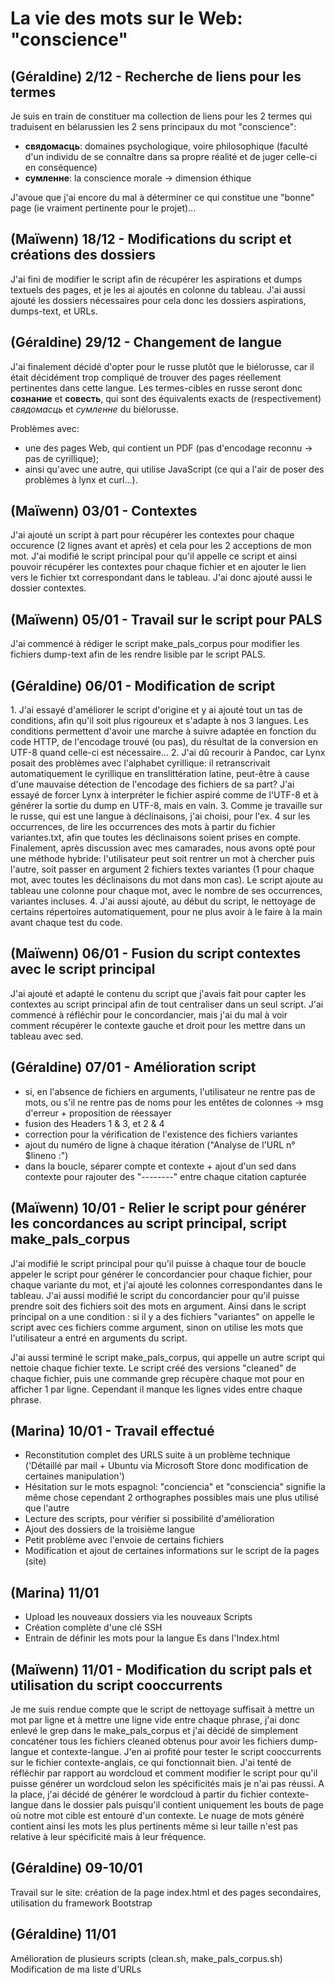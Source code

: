 # La vie des mots sur le Web: "conscience"

## (Géraldine) 2/12 - Recherche de liens pour les termes

Je suis en train de constituer ma collection de liens pour les 2 termes qui traduisent en bélarussien les 2 sens principaux du mot "conscience":

- **свядомасць**: domaines psychologique, voire philosophique (faculté d'un individu de se connaître dans sa propre réalité et de juger celle-ci en conséquence)
- **сумленне**: la conscience morale -> dimension éthique

J'avoue que j'ai encore du mal à déterminer ce qui constitue une "bonne" page (ie vraiment pertinente pour le projet)...


## (Maïwenn) 18/12 - Modifications du script et créations des dossiers

J'ai fini de modifier le script afin de récupérer les aspirations et dumps textuels des pages, et je les ai ajoutés en colonne du tableau. J'ai aussi ajouté les dossiers nécessaires pour cela donc les dossiers aspirations, dumps-text, et URLs.


## (Géraldine) 29/12 - Changement de langue

J'ai finalement décidé d'opter pour le russe plutôt que le biélorusse, car il était décidément trop compliqué de trouver des pages réellement pertinentes dans cette langue.
Les termes-cibles en russe seront donc **сознание** et **совесть**, qui sont des équivalents exacts de (respectivement) *свядомасць* et *сумленне* du biélorusse.

Problèmes avec:
* une des pages Web, qui contient un PDF (pas d'encodage reconnu -> pas de cyrillique);
* ainsi qu'avec une autre, qui utilise JavaScript (ce qui a l'air de poser des problèmes à lynx et curl...).

## (Maïwenn) 03/01 - Contextes

J'ai ajouté un script à part pour récupérer les contextes pour chaque occurence (2 lignes avant et après) et cela pour les 2 acceptions de mon mot. J'ai modifié le script principal pour qu'il appelle ce script et ainsi pouvoir récupérer les contextes pour chaque fichier et en ajouter le lien vers le fichier txt correspondant dans le tableau. J'ai donc ajouté aussi le dossier contextes.

## (Maïwenn) 05/01 - Travail sur le script pour PALS

J'ai commencé à rédiger le script make_pals_corpus pour modifier les fichiers dump-text afin de les rendre lisible par le script PALS.

## (Géraldine) 06/01 - Modification de script

1.⁠ ⁠J'ai essayé d'améliorer le script d'origine et y ai ajouté tout un tas de conditions, afin qu'il soit plus rigoureux et s'adapte à nos 3 langues. Les conditions permettent d'avoir une marche à suivre adaptée en fonction du code HTTP, de l'encodage trouvé (ou pas), du résultat de la conversion en UTF-8 quand celle-ci est nécessaire...
2. J'ai dû recourir à Pandoc, car Lynx posait des problèmes avec l'alphabet cyrillique: il retranscrivait automatiquement le cyrillique en translittération latine, peut-être à cause d'une mauvaise détection de l'encodage des fichiers de sa part? J'ai essayé de forcer Lynx à interpréter le fichier aspiré comme de l'UTF-8 et à générer la sortie du dump en UTF-8, mais en vain.
3.⁠ ⁠Comme je travaille sur le russe, qui est une langue à déclinaisons, j'ai choisi, pour l'ex. 4 sur les occurrences, de lire les occurrences des mots à partir du fichier variantes.txt, afin que toutes les déclinaisons soient prises en compte. Finalement, après discussion avec mes camarades, nous avons opté pour une méthode hybride: l'utilisateur peut soit rentrer un mot à chercher puis l'autre, soit passer en argument 2 fichiers textes variantes (1 pour chaque mot, avec toutes les déclinaisons du mot dans mon cas). Le script ajoute au tableau une colonne pour chaque mot, avec le nombre de ses occurrences, variantes incluses.
4.⁠ ⁠J'ai aussi ajouté, au début du script, le nettoyage de certains répertoires automatiquement, pour ne plus avoir à le faire à la main avant chaque test du code.

## (Maïwenn) 06/01 - Fusion du script contextes avec le script principal

J'ai ajouté et adapté le contenu du script que j'avais fait pour capter les contextes au script principal afin de tout centraliser dans un seul script. J'ai commencé à réfléchir pour le concordancier, mais j'ai du mal à voir comment récupérer le contexte gauche et droit pour les mettre dans un tableau avec sed.

## (Géraldine) 07/01 - Amélioration script

- si, en l'absence de fichiers en arguments, l'utilisateur ne rentre pas de mots, ou s'il ne rentre pas de noms pour les entêtes de colonnes -> msg d'erreur + proposition de réessayer 
- fusion des Headers 1 & 3, et 2 & 4
- correction pour la vérification de l'existence des fichiers variantes
- ajout du numéro de ligne à chaque itération ("Analyse de l'URL n°$lineno :")
- dans la boucle, séparer compte et contexte + ajout d'un sed dans contexte pour rajouter des "--------" entre chaque citation capturée

## (Maïwenn) 10/01 - Relier le script pour générer les concordances au script principal, script make_pals_corpus

J'ai modifié le script principal pour qu'il puisse à chaque tour de boucle appeler le script pour générer le concordancier pour chaque fichier, pour chaque variante du mot, et j'ai ajouté les colonnes correspondantes dans le tableau. J'ai aussi modifié le script du concordancier pour qu'il puisse prendre soit des fichiers soit des mots en argument. Ainsi dans le script principal on a une condition : si il y a des fichiers "variantes" on appelle le script avec ces fichiers comme argument, sinon on utilise les mots que l'utilisateur a entré en arguments du script.

J'ai aussi terminé le script make_pals_corpus, qui appelle un autre script qui nettoie chaque fichier texte. Le script créé des versions "cleaned" de chaque fichier, puis une commande grep récupère chaque mot pour en afficher 1 par ligne. Cependant il manque les lignes vides entre chaque phrase.

## (Marina) 10/01 - Travail effectué

- Reconstitution complet des URLS suite à un problème technique ('Détaillé par mail + Ubuntu via Microsoft Store donc modification de certaines manipulation')
- Hésitation sur le mots espagnol: "conciencia" et "consciencia" signifie la même chose cependant 2 orthographes possibles mais une plus utilisé que l'autre
- Lecture des scripts, pour vérifier si possibilité d'amélioration
- Ajout des dossiers de la troisième langue 
- Petit problème avec l'envoie de certains fichiers
- Modification et ajout de certaines informations sur le script de la pages (site) 

## (Marina) 11/01 

- Upload les nouveaux dossiers via les nouveaux Scripts
- Création complète d'une clé SSH
- Entrain de définir les mots pour la langue Es dans l'Index.html 

## (Maïwenn) 11/01 - Modification du script pals et utilisation du script cooccurrents

Je me suis rendue compte que le script de nettoyage suffisait à mettre un mot par ligne et à mettre une ligne vide entre chaque phrase, j'ai donc enlevé le grep dans le make_pals_corpus et j'ai décidé de simplement concaténer tous les fichiers cleaned obtenus pour avoir les fichiers dump-langue et contexte-langue. J'en ai profité pour tester le script cooccurrents sur le fichier contexte-anglais, ce qui fonctionnait bien. J'ai tenté de réfléchir par rapport au wordcloud et comment modifier le script pour qu'il puisse générer un wordcloud selon les spécificités mais je n'ai pas réussi. A la place, j'ai décidé de générer le wordcloud à partir du fichier contexte-langue dans le dossier pals puisqu'il contient uniquement les bouts de page où notre mot cible est entouré d'un contexte. Le nuage de mots généré contient ainsi les mots les plus pertinents même si leur taille n'est pas relative à leur spécificité mais à leur fréquence.


## (Géraldine) 09-10/01

Travail sur le site: création de la page index.html et des pages secondaires, utilisation du framework Bootstrap


## (Géraldine) 11/01

Amélioration de plusieurs scripts (clean.sh, make_pals_corpus.sh)
Modification de ma liste d'URLs
